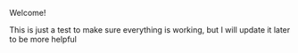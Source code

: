 Welcome!

This is just a test to make sure everything is working, but I will update it later to be more helpful
